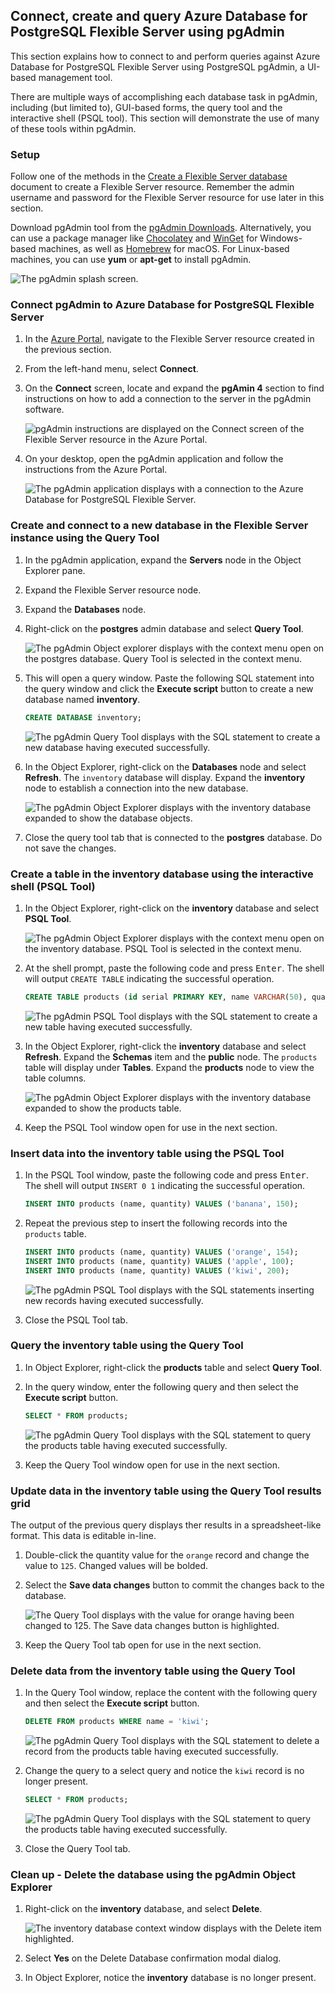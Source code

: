 ## Connect, create and query Azure Database for PostgreSQL Flexible Server using pgAdmin

This section explains how to connect to and perform queries against Azure Database for PostgreSQL Flexible Server using PostgreSQL pgAdmin, a UI-based management tool.

There are multiple ways of accomplishing each database task in pgAdmin, including (but limited to), GUI-based forms, the query tool and the interactive shell (PSQL tool). This section will demonstrate the use of many of these tools within pgAdmin.

### Setup

Follow one of the methods in the [Create a Flexible Server database](./03_00_Getting_Started_Provision_PostgreSQL_Flexible_Server.md) document to create a Flexible Server resource. Remember the admin username and password for the Flexible Server resource for use later in this section.

Download pgAdmin tool from the [pgAdmin Downloads](https://www.pgadmin.org/download/). Alternatively, you can use a package manager like [Chocolatey](https://community.chocolatey.org/packages/pgadmin4) and [WinGet](https://winget.run/search?query=pgAdmin) for Windows-based machines, as well as [Homebrew](https://formulae.brew.sh/cask/pgadmin4) for macOS. For Linux-based machines, you can use **yum** or **apt-get** to install pgAdmin.

![The pgAdmin splash screen.](media/pgadmin-splash.png "The pgAdmin splash screen")

### Connect pgAdmin to Azure Database for PostgreSQL Flexible Server

1. In the [Azure Portal](https://portal.azure.com), navigate to the Flexible Server resource created in the previous section.

2. From the left-hand menu, select **Connect**.

3. On the **Connect** screen, locate and expand the **pgAmin 4** section to find instructions on how to add a connection to the server in the pgAdmin software.

    ![pgAdmin instructions are displayed on the Connect screen of the Flexible Server resource in the Azure Portal.](media/pgadmin4-connection-instructions.png "pgAdmin server connection instructions")

4. On your desktop, open the pgAdmin application and follow the instructions from the Azure Portal.

    ![The pgAdmin application displays with a connection to the Azure Database for PostgreSQL Flexible Server.](media/flexible-server-connected.png "Connection established to Flexible Server in pgAdmin")

### Create and connect to a new database in the Flexible Server instance using the Query Tool

1. In the pgAdmin application, expand the **Servers** node in the Object Explorer pane.

2. Expand the Flexible Server resource node.

3. Expand the **Databases** node.

4. Right-click on the **postgres** admin database and select **Query Tool**.

    ![The pgAdmin Object explorer displays with the context menu open on the postgres database. Query Tool is selected in the context menu.](media/query-tool-menu-postgres-db.png "postgres database context menu")

5. This will open a query window. Paste the following SQL statement into the query window and click the **Execute script** button to create a new database named **inventory**.

    ```sql
    CREATE DATABASE inventory;
    ```

    ![The pgAdmin Query Tool displays with the SQL statement to create a new database having executed successfully.](media/query-tool-create-database.png "Query Tool with CREATE DATABASE statement")

6. In the Object Explorer, right-click on the **Databases** node and select **Refresh**. The `inventory` database will display. Expand the **inventory** node to establish a connection into the new database.

    ![The pgAdmin Object Explorer displays with the inventory database expanded to show the database objects.](media/inventory-database-created.png "inventory database created")

7. Close the query tool tab that is connected to the **postgres** database. Do not save the changes.

### Create a table in the inventory database using the interactive shell (PSQL Tool)

1. In the Object Explorer, right-click on the **inventory** database and select **PSQL Tool**.

    ![The pgAdmin Object Explorer displays with the context menu open on the inventory database. PSQL Tool is selected in the context menu.](media/psql-tool-menu-inventory-db.png "inventory database context menu")

2. At the shell prompt, paste the following code and press <kbd>Enter</kbd>. The shell will output `CREATE TABLE` indicating the successful operation.

    ```sql
    CREATE TABLE products (id serial PRIMARY KEY, name VARCHAR(50), quantity INTEGER);
    ```

    ![The pgAdmin PSQL Tool displays with the SQL statement to create a new table having executed successfully.](media/psql-tool-create-table.png "PSQL Tool with CREATE TABLE statement")

3. In the Object Explorer, right-click the **inventory** database and select **Refresh**. Expand the **Schemas** item and the **public** node. The `products` table will display under **Tables**. Expand the **products** node to view the table columns.

    ![The pgAdmin Object Explorer displays with the inventory database expanded to show the products table.](media/products-table-created.png "products table created")

4. Keep the PSQL Tool window open for use in the next section.

### Insert data into the inventory table using the PSQL Tool

1. In the PSQL Tool window, paste the following code and press <kbd>Enter</kbd>. The shell will output `INSERT 0 1` indicating the successful operation.

    ```sql
    INSERT INTO products (name, quantity) VALUES ('banana', 150);
    ```

2. Repeat the previous step to insert the following records into the `products` table.

    ```sql
    INSERT INTO products (name, quantity) VALUES ('orange', 154);
    INSERT INTO products (name, quantity) VALUES ('apple', 100);
    INSERT INTO products (name, quantity) VALUES ('kiwi', 200);
    ```

    ![The pgAdmin PSQL Tool displays with the SQL statements inserting new records having executed successfully.](media/psql-tool-insert-record.png "PSQL Tool with INSERT statements")

3. Close the PSQL Tool tab.

### Query the inventory table using the Query Tool

1. In Object Explorer, right-click the **products** table and select **Query Tool**.

2. In the query window, enter the following query and then select the **Execute script** button.

    ```sql
    SELECT * FROM products;
    ```

    ![The pgAdmin Query Tool displays with the SQL statement to query the products table having executed successfully.](media/query-tool-select-all.png "Query Tool with SELECT statement")

3. Keep the Query Tool window open for use in the next section.

### Update data in the inventory table using the Query Tool results grid

The output of the previous query displays ther results in a spreadsheet-like format. This data is editable in-line.

1. Double-click the quantity value for the `orange` record and change the value to `125`. Changed values will be bolded.

2. Select the **Save data changes** button to commit the changes back to the database.

    ![The Query Tool displays with the value for orange having been changed to 125. The Save data changes button is highlighted.](media/update-row-gui.png "Update row in grid")

3. Keep the Query Tool tab open for use in the next section.

### Delete data from the inventory table using the Query Tool

1. In the Query Tool window, replace the content with the following query and then select the **Execute script** button.

    ```sql
    DELETE FROM products WHERE name = 'kiwi';
    ```

    ![The pgAdmin Query Tool displays with the SQL statement to delete a record from the products table having executed successfully.](media/query-tool-delete-record.png "Query Tool with DELETE statement")

2. Change the query to a select query and notice the `kiwi` record is no longer present.

    ```sql
    SELECT * FROM products;
    ```

    ![The pgAdmin Query Tool displays with the SQL statement to query the products table having executed successfully.](media/query-tool-select-all-after-delete.png "Query Tool with SELECT statement")

3. Close the Query Tool tab.

### Clean up - Delete the database using the pgAdmin Object Explorer

1. Right-click on the **inventory** database, and select **Delete**.

    ![The inventory database context window displays with the Delete item highlighted.](media/delete-inventory-db.png)

2. Select **Yes** on the Delete Database confirmation modal dialog.

3. In Object Explorer, notice the **inventory** database is no longer present.
